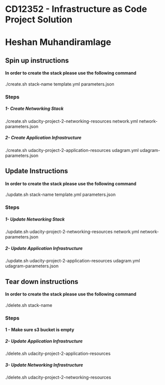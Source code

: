 # CD12352 - Infrastructure as Code Project Solution

# Heshan Muhandiramlage

## Spin up instructions

#### In order to create the stack please use the following command
./create.sh stack-name template.yml parameters.json

### Steps

##### 1- Create Networking Stack
./create.sh udacity-project-2-networking-resources network.yml network-parameters.json

##### 2- Create Application Infrastructure
./create.sh udacity-project-2-application-resources udagram.yml udagram-parameters.json

## Update Instructions

#### In order to create the stack please use the following command
./update.sh stack-name template.yml parameters.json

### Steps

##### 1- Update Networking Stack
./update.sh udacity-project-2-networking-resources network.yml network-parameters.json

##### 2- Update Application Infrastructure
./update.sh udacity-project-2-application-resources udagram.yml udagram-parameters.json

## Tear down instructions

#### In order to create the stack please use the following command
./delete.sh stack-name

### Steps

#### 1 - Make sure s3 bucket is empty

##### 2- Update Application Infrastructure
./delete.sh udacity-project-2-application-resources

##### 3- Update Networking Infrastructure
./delete.sh udacity-project-2-networking-resources
